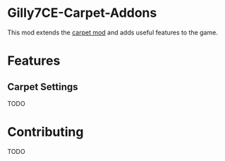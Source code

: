 # Gilly7CE-Carpet-Addons

This mod extends the [carpet mod](https://github.com/gnembon/fabric-carpet) and adds useful features to the game.

# Features

## Carpet Settings

TODO

# Contributing

TODO

